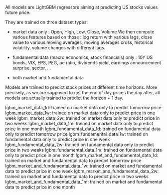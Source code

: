 All models are LightGBM regressors aiming at predicting US stocks values future price.

They are trained on three dataset types: 

- market data only : Open, High, Low, Close, Volume
We then compute various features based on those : log return with various lags, close value to various moving averages, moving averages cross, historical volatility, volume changes with different lags.

- fundamental data (macro economics, stock financials) only : 10Y US bonds, VIX, EPS, PEG, pe ratio, dividends yield, earnings announcement surprise, sector, ... 

- both market and fundamental data

Models are trained to predict stock prices at different time horizons. More precisely, as we are supposed to get the end of day prices the day after, all models are actually trained to predict the horizon + 1 day.

lgbm_market_data_1d: trained on market data only to predict tomorrow price
lgbm_market_data_1w: trained on market data only to predict price in one week
lgbm_market_data_2w: trained on market data only to predict price in two weeks
lgbm_market_data_1m: trained on market data only to predict price in one month
lgbm_fundamental_data_1d: trained on fundamental data only to predict tomorrow price
lgbm_fundamental_data_1w: trained on fundamental data only to predict price in one week
lgbm_fundamental_data_2w: trained on fundamental data only to predict price in two weeks
lgbm_fundamental_data_1m: trained on fundamental data only to predict price in one month
lgbm_market_and_fundamental_data_1d: trained on market and fundamental data to predict tomorrow price
lgbm_market_and_fundamental_data_1w: trained on market and fundamental data to predict price in one week
lgbm_market_and_fundamental_data_2w: trained on market and fundamental data to predict price in two weeks
lgbm_market_and_fundamental_data_1m: trained on market and fundamental data to predict price in one month